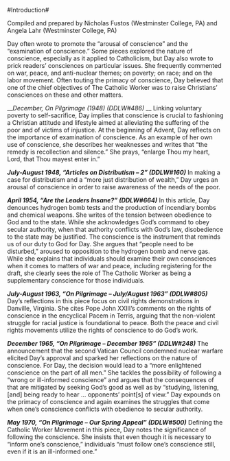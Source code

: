 #Introduction#

Compiled and prepared by Nicholas Fustos (Westminster College, PA) and Angela Lahr (Westminster College, PA)
 
Day often wrote to promote the “arousal of conscience” and the “examination of conscience.” Some pieces explored the nature of conscience, especially as it applied to Catholicism, but Day also wrote to prick readers’ consciences on particular issues. She frequently commented on war, peace, and anti-nuclear themes; on poverty; on race; and on the labor movement. Often touting the primacy of conscience, Day believed that one of the chief objectives of The Catholic Worker was to raise Christians’ consciences on these and other matters.
 
__*December, On Pilgrimage (1948) (DDLW#486)* __ Linking voluntary poverty to self-sacrifice, Day implies that conscience is crucial to fashioning a Christian attitude and lifestyle aimed at alleviating the suffering of the poor and of victims of injustice. At the beginning of Advent, Day reflects on the importance of examination of conscience. As an example of her own use of conscience, she describes her weaknesses and writes that “the remedy is recollection and silence.” She prays, “enlarge Thou my heart, Lord, that Thou mayest enter in.”
 
__*July-August 1948, “Articles on Distributism – 2” (DDLW#160)*__
In making a case for distributism and a “more just distribution of wealth,” Day urges an arousal of conscience in order to raise awareness of the needs of the poor.
 
__*April 1954, “Are the Leaders Insane?” (DDLW#664)*__ In this article, Day denounces hydrogen bomb tests and the production of incendiary bombs and chemical weapons. She writes of the tension between obedience to God and to the state. While she acknowledges God’s command to obey secular authority, when that authority conflicts with God’s law, disobedience to the state may be justified. The conscience is the instrument that reminds us of our duty to God for Day. She argues that “people need to be disturbed,” aroused to opposition to the hydrogen bomb and nerve gas. While she explains that individuals should examine their own consciences when it comes to matters of war and peace, including registering for the draft, she clearly sees the role of The Catholic Worker as being a supplementary conscience for those individuals.
 
__*July-August 1963, “On Pilgrimage – July/August 1963” (DDLW#805)*__
Day’s reflections in this piece focus on civil rights demonstrations in Danville, Virginia. She cites Pope John XXIII’s comments on the rights of conscience in the encyclical Pacem in Terris, arguing that the non-violent struggle for racial justice is foundational to peace. Both the peace and civil rights movements utilize the rights of conscience to do God’s work.
 
__*December 1965, “On Pilgrimage – December 1965” (DDLW#248)*__
The announcement that the second Vatican Council condemned nuclear warfare elicited Day’s approval and sparked her reflections on the nature of conscience. For Day, the decision would lead to a “more enlightened conscience on the part of all men.” She tackles the possibility of following a “wrong or ill-informed conscience” and argues that the consequences of that are mitigated by seeking God’s good as well as by “studying, listening, [and] being ready to hear … opponents’ point[s] of view.” Day expounds on the primacy of conscience and again examines the struggles that come when one’s conscience conflicts with obedience to secular authority.
 
__*May 1970, “On Pilgrimage – Our Spring Appeal” (DDLW#500)*__
Defining the Catholic Worker Movement in this piece, Day notes the significance of following the conscience. She insists that even though it is necessary to “inform one’s conscience,” individuals “must follow one’s conscience still, even if it is an ill-informed one.”